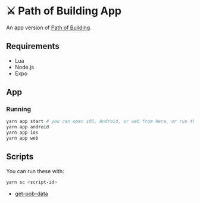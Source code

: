 # :crossed_swords: Path of Building App

An app version of [Path of Building](https://github.com/PathOfBuildingCommunity/PathOfBuilding).

## Requirements

- Lua
- Node.js
- Expo

## App

### Running

```sh
yarn app start # you can open iOS, Android, or web from here, or run them directly with the commands below.
yarn app android
yarn app ios
yarn app web
```

## Scripts

You can run these with:

```sh
yarn sc <script-id>
```

- [get-pob-data](./scripts/get-pob-data)
